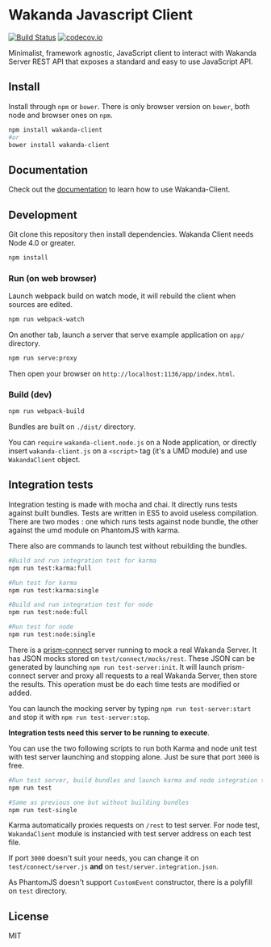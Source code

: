 # Wakanda Javascript Client

[![Build Status](https://travis-ci.org/Wakanda/wakanda-javascript-client.svg?branch=master)](https://travis-ci.org/Wakanda/wakanda-javascript-client)
[![codecov.io](https://codecov.io/github/Wakanda/wakanda-javascript-client/coverage.svg?branch=master)](https://codecov.io/github/Wakanda/wakanda-javascript-client?branch=master)

Minimalist, framework agnostic, JavaScript client to interact with Wakanda Server REST API that exposes a
standard and easy to use JavaScript API.

## Install

Install through `npm` or `bower`. There is only browser version on `bower`, both node and browser ones on `npm`.

```bash
npm install wakanda-client
#or
bower install wakanda-client
```

## Documentation

Check out the [documentation](https://wakanda.github.io/doc/#/guide?section=main-data-cs) to learn how to use Wakanda-Client.

## Development
Git clone this repository then install dependencies. Wakanda Client needs Node 4.0 or greater.

```bash
npm install
```

### Run (on web browser)

Launch webpack build on watch mode, it will rebuild the client when sources are edited.

```bash
npm run webpack-watch
```

On another tab, launch a server that serve example application on `app/` directory.

```bash
npm run serve:proxy
```

Then open your browser on `http://localhost:1136/app/index.html`.

### Build (dev)

```bash
npm run webpack-build
```

Bundles are built on `./dist/` directory.

You can `require` `wakanda-client.node.js` on a Node application, or directly insert
`wakanda-client.js` on a `<script>` tag (it's a UMD module) and use `WakandaClient` object.

## Integration tests
Integration testing is made with mocha and chai. It directly runs tests against built bundles.
Tests are written in ES5 to avoid useless compilation. There are two modes : one
which runs tests against node bundle, the other against the umd module on PhantomJS with karma.

There also are commands to launch test without rebuilding the bundles.

```bash
#Build and run integration test for karma
npm run test:karma:full

#Run test for karma
npm run test:karma:single

#Build and run integration test for node
npm run test:node:full

#Run test for node
npm run test:node:single
```

There is a [prism-connect](https://github.com/seglo/connect-prism) server running
to mock a real Wakanda Server. It has JSON
mocks stored on `test/connect/mocks/rest`. These JSON can be generated by launching
`npm run test-server:init`. It will launch prism-connect server and proxy all requests
to a real Wakanda Server, then store the results. This operation must be do each time
tests are modified or added.

You can launch the mocking server by typing `npm run test-server:start` and stop
it with `npm run test-server:stop`.

**Integration tests need this server to be running to execute**.

You can use the two following scripts to run both Karma and node unit test with
test server launching and stopping alone. Just be sure that port `3000` is free.

```bash
#Run test server, build bundles and launch karma and node integration tests
npm run test

#Same as previous one but without building bundles
npm run test-single
```

Karma automatically proxies requests on `/rest` to test server. For node
test, `WakandaClient` module is instancied with test server address on each
test file.

If port `3000` doesn't suit your needs, you can change it on `test/connect/server.js`
**and** on `test/server.integration.json`.

As PhantomJS doesn't support `CustomEvent` constructor, there is a polyfill on `test`
directory.

## License

MIT

